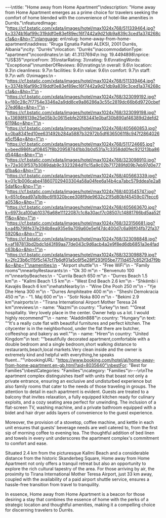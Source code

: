 ---\ntitle: "Home away from Home Apartment"\ndescription: "Home away from Home Apartment emerges as a prime choice for travelers seeking the comfort of home blended with the convenience of hotel-like amenities in Durrës."\nfeaturedImage: "https://cf.bstatic.com/xdata/images/hotel/max1024x768/511339464.jpg?k=3374b16af99c319ddf0e83ef89ec16f7442a9d21db9a839c3ced1a374268cc1a&o=&hp=1"\nlanguage: en\nslug: home-away-from-home-apartment\naddress: "Rruga Egnatia Pallati ALEKSI, 2001 Durrës, Albania"\ncity: "Durrës"\nlocation: "Durrës"\naccommodationType: "apartment"\ncoordinates:\n  lat: 41.3137694\n  lng: 19.4494898\nprice: "US$35"\npriceFrom: 35\nstarRating: 3\nrating: 9.6\nratingWords: "Exceptional"\nnumberOfReviews: 80\nratings:\n  overall: 9.6\n  location: 9.3\n  cleanliness: 9.7\n  facilities: 9.4\n  value: 9.6\n  comfort: 9.7\n  staff: 9.7\n  wifi: 0\nimages:\n  - "https://cf.bstatic.com/xdata/images/hotel/max1024x768/511339464.jpg?k=3374b16af99c319ddf0e83ef89ec16f7442a9d21db9a839c3ced1a374268cc1a&o=&hp=1"\n  - "https://cf.bstatic.com/xdata/images/hotel/max1024x768/323099192.jpg?k=f80c28c7f7754e3346a2a9dd8ce9a86286a3c55c2819dc66b6d9720cbef27ed6&o=&hp=1"\n  - "https://cf.bstatic.com/xdata/images/hotel/max1024x768/323099198.jpg?k=13698f6139e25e05b3c0615ebfe20f83441e0baf30b890af46389d2defd26119&o=&hp=1"\n  - "https://cf.bstatic.com/xdata/images/hotel/max1024x768/405660853.jpg?k=0ba8341ed10ee631492b284a5887b32972b5df6365061f8c947f2864026a5cf5&o=&hp=1"\n  - "https://cf.bstatic.com/xdata/images/hotel/max1024x768/511724665.jpg?k=beed986fcaf08457f8b209587441bb3b0d531a7c3358dd0fec921213ba86d544&o=&hp=1"\n  - "https://cf.bstatic.com/xdata/images/hotel/max1024x768/323098910.jpg?k=72e303f537b3089dab9c3323284d11c15a9c02b717289fd09b7eb97d0e77d1ba&o=&hp=1"\n  - "https://cf.bstatic.com/xdata/images/hotel/max1024x768/405663339.jpg?k=01c1b006cabe418607029403304a58a04fee6a14b4ca7abc579ddea1e2a85daf&o=&hp=1"\n  - "https://cf.bstatic.com/xdata/images/hotel/max1024x768/403545747.jpg?k=651c6ead97a1b9bc6f9320bcee308f9de9632c21f5d80bf45459c07fecc6a053&o=&hp=1"\n  - "https://cf.bstatic.com/xdata/images/hotel/max1024x768/405663670.jpg?k=6973ca100ab10376a68e11122087c1c8a30acf7c08507c14881766bd5aa52ff1&o=&hp=1"\n  - "https://cf.bstatic.com/xdata/images/hotel/max1024x768/323156681.jpg?k=a4fb798fe37e294b8ea935e9a709a60e5ef47dc400d7c6a98f04fb72fa375920&o=&hp=1"\n  - "https://cf.bstatic.com/xdata/images/hotel/max1024x768/323098848.jpg?k=af187813bd2bdc1d43f89aa77de043c9d6acb4a2e9f8ed6db6851a3e4fadc63b&o=&hp=1"\n  - "https://cf.bstatic.com/xdata/images/hotel/max1024x768/323098879.jpg?k=2fc23b6c115f5c147cf7b6df01a5c6f5e28ff293f05be7711d457c852f3d7f9b&o=&hp=1"\namenities:\n  - "Airport shuttle"\n  - "Free WiFi"\n  - "Family rooms"\nnearbyRestaurants:\n  - "Ok 30 m"\n  - "Benvenuto 100 m"\nnearbyBeaches:\n  - "Currila Beach 650 m"\n  - "Durres Beach 1.5 km"\n  - "Kallmi Beach 1.5 km"\n  - "West End Beach 2.6 km"\n  - "Shkëmbi i Kavajës Beach 6 km"\nwhatsNearby:\n  - "Wine Dhe Pooh 250 m"\n  - "Yje Dhe Hena 300 m"\n  - "Durres Amphiteatre 400 m"\n  - "Sheshi Demokracia 450 m"\n  - "1. Maj 600 m"\n  - "Sotir Noka 800 m"\n  - "Bekimi 2.9 km"\nairports:\n  - "Tirana International Airport Mother Teresa 24 km"\nreviews:\n  - name: "Nazmi"\n    country: "Turkey"\n    text: "“Great hospitality. Very lovely place in the center. Owner help us a lot. I would highly recommend”"\n  - name: "Aladdin888"\n    country: "Hungary"\n    text: "“It's a really cute flat with beautiful furnitures and perfect kitchen. The citycenter is in the neighborhood, under the flat there are butcher, coffeeshop and bakery as well.”"\n  - name: "Hiren"\n    country: "United Kingdom"\n    text: "“beautifully decorated apartment,comfortable with a double bedroom and a single bedroom,short walking distance to restaurants,beach,local markets.Very clean inside and the owner is extremely kind and helpful with everything,he speaks fluent...”"\nbookingURL: "https://www.booking.com/hotel/al/home-away-from-home-apartment.en-gb.html?aid=8035640"\nbestFor: "Best for Families"\nbestCategories: "Families"\ncategory: "Families"\n---\n\nThe apartment complex distinguishes itself with units that boast not only a private entrance, ensuring an exclusive and undisturbed experience but also family rooms that cater to the needs of those traveling in groups. The attention to detail in each apartment is evident. Guests are treated to a balcony that invites relaxation, a fully equipped kitchen ready for culinary exploits, and a cozy seating area perfect for unwinding. The inclusion of a flat-screen TV, washing machine, and a private bathroom equipped with a bidet and hair dryer adds layers of convenience to the guest experience.

Moreover, the provision of a stovetop, coffee machine, and kettle in each unit ensures that guests' beverage needs are well catered to, from the first sip of morning coffee to evening tea. The thoughtful addition of bed linen and towels in every unit underscores the apartment complex's commitment to comfort and ease.

Situated 2.4 km from the picturesque Kallmi Beach and a considerable distance from the historic Skanderbeg Square, Home away from Home Apartment not only offers a tranquil retreat but also an opportunity to explore the rich cultural tapestry of the area. For those arriving by air, the proximity to Tirana International Mother Teresa Airport, just 33 km away, coupled with the availability of a paid airport shuttle service, ensures a hassle-free transition from travel to tranquility.

In essence, Home away from Home Apartment is a beacon for those desiring a stay that combines the essence of home with the perks of a strategic location and thoughtful amenities, making it a compelling choice for discerning travelers to Durrës.